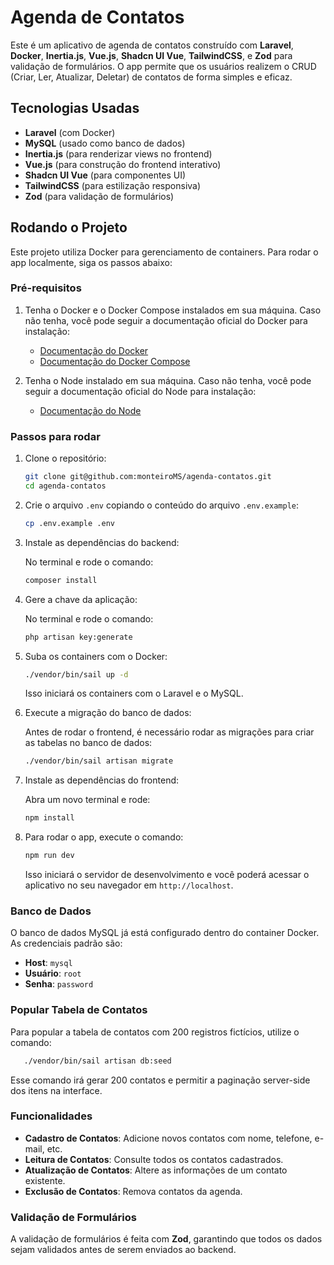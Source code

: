 
# Agenda de Contatos

Este é um aplicativo de agenda de contatos construído com **Laravel**, **Docker**, **Inertia.js**, **Vue.js**, **Shadcn UI Vue**, **TailwindCSS**, e **Zod** para validação de formulários. O app permite que os usuários realizem o CRUD (Criar, Ler, Atualizar, Deletar) de contatos de forma simples e eficaz.

## Tecnologias Usadas

- **Laravel** (com Docker)
- **MySQL** (usado como banco de dados)
- **Inertia.js** (para renderizar views no frontend)
- **Vue.js** (para construção do frontend interativo)
- **Shadcn UI Vue** (para componentes UI)
- **TailwindCSS** (para estilização responsiva)
- **Zod** (para validação de formulários)

## Rodando o Projeto

Este projeto utiliza Docker para gerenciamento de containers. Para rodar o app localmente, siga os passos abaixo:

### Pré-requisitos

1. Tenha o Docker e o Docker Compose instalados em sua máquina. Caso não tenha, você pode seguir a documentação oficial do Docker para instalação:
   - [Documentação do Docker](https://docs.docker.com/get-docker/)
   - [Documentação do Docker Compose](https://docs.docker.com/compose/install/)
  
2. Tenha o Node instalado em sua máquina. Caso não tenha, você pode seguir a documentação oficial do Node para instalação:
   - [Documentação do Node](https://nodejs.org/pt)

### Passos para rodar

1. Clone o repositório:

   ```bash
   git clone git@github.com:monteiroMS/agenda-contatos.git
   cd agenda-contatos
   ```

2. Crie o arquivo `.env` copiando o conteúdo do arquivo `.env.example`:

   ```bash
   cp .env.example .env
   ```

3. Instale as dependências do backend:

   No terminal e rode o comando:

   ```bash
   composer install
   ```

4. Gere a chave da aplicação:

   No terminal e rode o comando:

   ```bash
   php artisan key:generate
   ```

5. Suba os containers com o Docker:

   ```bash
   ./vendor/bin/sail up -d
   ```

   Isso iniciará os containers com o Laravel e o MySQL.

6. Execute a migração do banco de dados:

   Antes de rodar o frontend, é necessário rodar as migrações para criar as tabelas no banco de dados:

   ```bash
   ./vendor/bin/sail artisan migrate

7. Instale as dependências do frontend:

   Abra um novo terminal e rode:

   ```bash
   npm install
   ```

8. Para rodar o app, execute o comando:

   ```bash
   npm run dev
   ```

   Isso iniciará o servidor de desenvolvimento e você poderá acessar o aplicativo no seu navegador em `http://localhost`.

### Banco de Dados

O banco de dados MySQL já está configurado dentro do container Docker. As credenciais padrão são:

- **Host**: `mysql`
- **Usuário**: `root`
- **Senha**: `password`

### Popular Tabela de Contatos

Para popular a tabela de contatos com 200 registros fictícios, utilize o comando:

```bash
   ./vendor/bin/sail artisan db:seed
```

Esse comando irá gerar 200 contatos e permitir a paginação server-side dos itens na interface.

### Funcionalidades

- **Cadastro de Contatos**: Adicione novos contatos com nome, telefone, e-mail, etc.
- **Leitura de Contatos**: Consulte todos os contatos cadastrados.
- **Atualização de Contatos**: Altere as informações de um contato existente.
- **Exclusão de Contatos**: Remova contatos da agenda.

### Validação de Formulários

A validação de formulários é feita com **Zod**, garantindo que todos os dados sejam validados antes de serem enviados ao backend.
